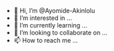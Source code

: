 - 👋 Hi, I’m @Ayomide-Akinlolu
- 👀 I’m interested in ...
- 🌱 I’m currently learning ...
- 💞️ I’m looking to collaborate on ...
- 📫 How to reach me ...

<!---
Ayomide-Akinlolu/Ayomide-Akinlolu is a ✨ special ✨ repository because its `README.md` (this file) appears on your GitHub profile.
You can click the Preview link to take a look at your changes.
--->
